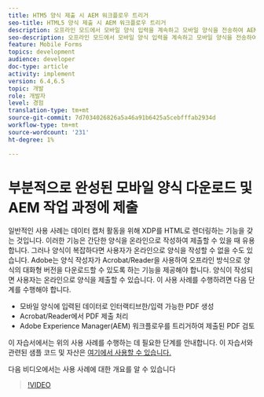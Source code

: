 ```yaml
---
title: HTM5 양식 제출 시 AEM 워크플로우 트리거
seo-title: HTML5 양식 제출 시 AEM 워크플로우 트리거
description: 오프라인 모드에서 모바일 양식 입력을 계속하고 모바일 양식을 전송하여 AEM 워크플로우를 트리거할 수 있습니다.
seo-description: 오프라인 모드에서 모바일 양식 입력을 계속하고 모바일 양식을 전송하여 AEM 워크플로우를 트리거할 수 있습니다.
feature: Mobile Forms
topics: development
audience: developer
doc-type: article
activity: implement
version: 6.4,6.5
topic: 개발
role: 개발자
level: 경험
translation-type: tm+mt
source-git-commit: 7d7034026826a5a46a91b6425a5cebfffab2934d
workflow-type: tm+mt
source-wordcount: '231'
ht-degree: 1%

---
```



# 부분적으로 완성된 모바일 양식 다운로드 및 AEM 작업 과정에 제출

일반적인 사용 사례는 데이터 캡처 활동을 위해 XDP를 HTML로 렌더링하는 기능을 갖는 것입니다. 이러한 기능은 간단한 양식을 온라인으로 작성하여 제출할 수 있을 때 유용합니다. 그러나 양식이 복잡하다면 사용자가 온라인으로 양식을 작성할 수 없을 수도 있습니다. Adobe는 양식 작성자가 Acrobat/Reader을 사용하여 오프라인 방식으로 양식의 대화형 버전을 다운로드할 수 있도록 하는 기능을 제공해야 합니다. 양식이 작성되면 사용자는 온라인으로 양식을 제출할 수 있습니다.
이 사용 사례를 수행하려면 다음 단계를 수행해야 합니다.

* 모바일 양식에 입력된 데이터로 인터랙티브한/입력 가능한 PDF 생성
* Acrobat/Reader에서 PDF 제출 처리
* Adobe Experience Manager(AEM) 워크플로우를 트리거하여 제출된 PDF 검토

이 자습서에서는 위의 사용 사례를 수행하는 데 필요한 단계를 안내합니다. 이 자습서와 관련된 샘플 코드 및 자산은 [여기에서 사용할 수 있습니다.](part-four.md)

다음 비디오에서는 사용 사례에 대한 개요를 알 수 있습니다

>[!VIDEO](https://video.tv.adobe.com/v/29677?quality=9&learn=on)

